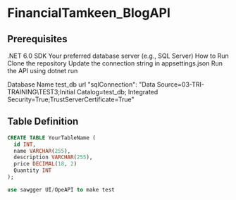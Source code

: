 # FinancialTamkeen_BlogAPI
## Prerequisites
.NET 6.0 SDK
Your preferred database server (e.g., SQL Server)
How to Run
Clone the repository
Update the connection string in appsettings.json
Run the API using dotnet run

Database Name test_db
url 
"sqlConnection": "Data Source=03-TRI-TRAINING\\TEST3;Initial Catalog=test_db; Integrated Security=True;TrustServerCertificate=True"

## Table Definition
```sql
CREATE TABLE YourTableName (
  id INT,
  name VARCHAR(255),
  description VARCHAR(255),
  price DECIMAL(18, 2)
  Quantity INT
);

use sawgger UI/OpeAPI to make test 
